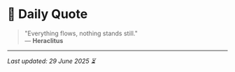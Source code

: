 # 📜 Daily Quote

> "Everything flows, nothing stands still."  
> — **Heraclitus**

---

_Last updated: 29 June 2025 ⏳_
